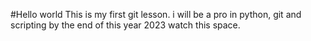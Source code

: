 #Hello world
This is my first git lesson.
i will be a pro in python, git and scripting by the end of this year 2023
watch this space.